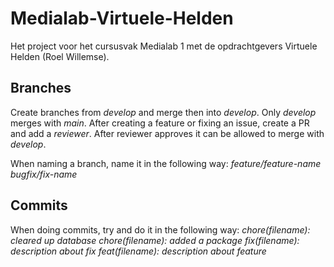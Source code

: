 # Medialab-Virtuele-Helden
Het project voor het cursusvak Medialab 1 met de opdrachtgevers Virtuele Helden (Roel Willemse). 

## Branches
Create branches from _develop_ and merge then into _develop_. Only _develop_ merges with _main_. After creating a feature or fixing an issue, create a PR and add a _reviewer_. After reviewer approves it can be allowed to merge with _develop_.

When naming a branch, name it in the following way:
_feature/feature-name_
_bugfix/fix-name_

## Commits
When doing commits, try and do it in the following way:
_chore(filename): cleared up database_
_chore(filename): added a package_
_fix(filename): description about fix_
_feat(filename): description about feature_